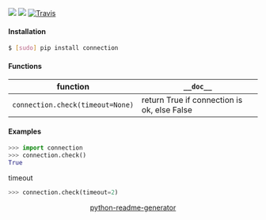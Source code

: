 <!--
https://pypi.org/project/readme-generator/
https://pypi.org/project/python-readme-generator/
-->

[![](https://img.shields.io/pypi/pyversions/connection.svg?longCache=True)](https://pypi.org/project/connection/)
[![](https://img.shields.io/pypi/v/connection.svg?maxAge=3600)](https://pypi.org/project/connection/)
[![Travis](https://api.travis-ci.org/looking-for-a-job/connection.py.svg?branch=master)](https://travis-ci.org/looking-for-a-job/connection.py/)

#### Installation
```bash
$ [sudo] pip install connection
```

#### Functions
function|`__doc__`
-|-
`connection.check(timeout=None)` |return True if connection is ok, else False

#### Examples
```python
>>> import connection
>>> connection.check()
True
```

timeout
```python
>>> connection.check(timeout=2)
```

<p align="center">
    <a href="https://pypi.org/project/python-readme-generator/">python-readme-generator</a>
</p>